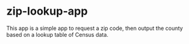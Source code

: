 # zip-lookup-app

This app is a simple app to request a zip code, then output the county based on a lookup table of Census data.
